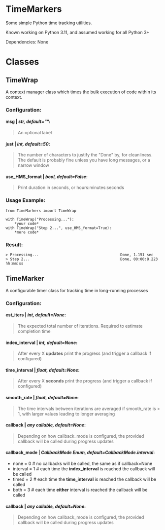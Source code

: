 # TimeMarkers
Some simple Python time tracking utilities.

Known working on Python 3.11, and assumed working for all Python 3+

Dependencies: None
# Classes
## TimeWrap
A context manager class which times the bulk execution of code within its context.

### Configuration:
#### msg | *str, default=""*:
>An optional label
#### just | *int, default=50*:
>The number of characters to justify the "Done" by, for cleanliness. The default is probably fine unless you have long messages, or a narrow window
#### use_HMS_format | *bool, default=False*:
>Print duration in seconds, or hours:minutes:seconds
	
### Usage Example:
    from TimeMarkers import TimeWrap
    
    with TimeWrap("Processing..."):
    	*your code*
	with TimeWrap("Step 2...", use_HMS_format=True):
		*more code*

### Result:
	> Processing...                                     Done, 1.151 sec
	> Step 2...                                         Done, 00:00:8.223 hh:mm:ss
	
## TimeMarker
A configurable timer class for tracking time in long-running processes

### Configuration:
#### est_iters | *int, default=None*:
>The expected total number of iterations. Required to estimate completion time
#### index_interval | *int, default=None*:
>After every X **updates** print the progress (and trigger a callback if configured)
#### time_interval | *float, default=None*:
>After every X **seconds** print the progress (and trigger a callback if configured)
#### smooth_rate | *float, default=None*:
>The time intervals between iterations are averaged if smooth_rate is > 1, with larger values leading to longer averaging
#### callback | *any callable, default=None*:
>Depending on how callback_mode is configured, the provided callback will be called during progress updates
#### callback_mode | *CallbackMode Enum, default=CallbackMode.interval*:
 - none = 0	# no callbacks will be called, the same as if callback=None
 - interval = 1 # each time the **index_interval** is reached the callback will be called
 - timed = 2 # each time the **time_interval** is reached the callback will be called
 - both = 3 # each time **either** interval is reached the callback will be called
#### callback | *any callable, default=None*:
>Depending on how callback_mode is configured, the provided callback will be called during progress updates
